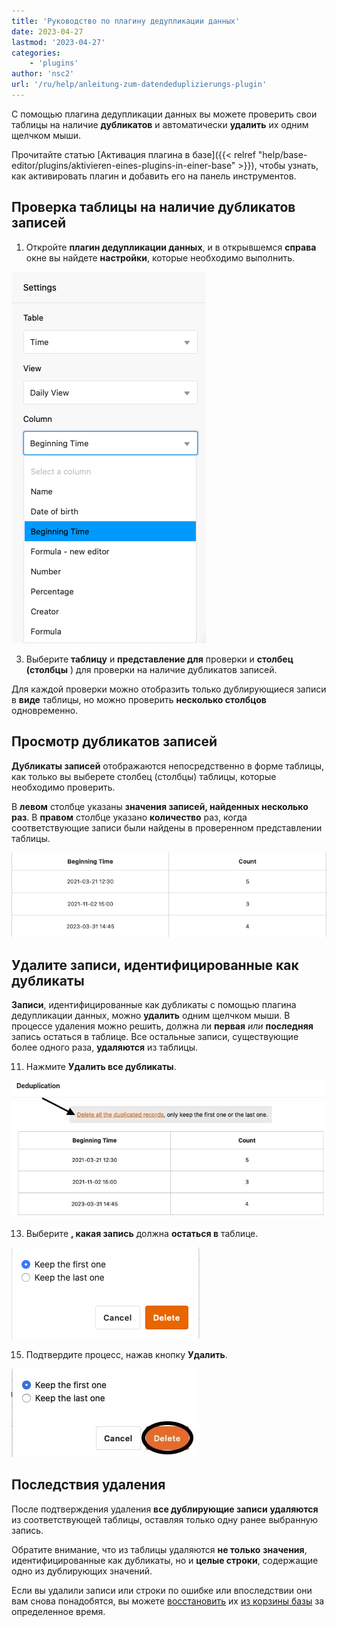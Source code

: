 ```yaml
---
title: 'Руководство по плагину дедупликации данных'
date: 2023-04-27
lastmod: '2023-04-27'
categories:
    - 'plugins'
author: 'nsc2'
url: '/ru/help/anleitung-zum-datendeduplizierungs-plugin'
---
```


С помощью плагина дедупликации данных вы можете проверить свои таблицы на наличие **дубликатов** и автоматически **удалить** их одним щелчком мыши.

Прочитайте статью [Активация плагина в базе]({{< relref "help/base-editor/plugins/aktivieren-eines-plugins-in-einer-base" >}}), чтобы узнать, как активировать плагин и добавить его на панель инструментов.

## Проверка таблицы на наличие дубликатов записей

1. Откройте **плагин дедупликации данных**, и в открывшемся **справа** окне вы найдете **настройки**, которые необходимо выполнить.

![Выбор таблицы, вида таблицы и столбцов таблицы для проверки на наличие дубликатов записей ](images/select-data-to-get-checked-on-double-entries.png)

3. Выберите **таблицу** и **представление для** проверки и **столбец (столбцы** ) для проверки на наличие дубликатов записей.

Для каждой проверки можно отобразить только дублирующиеся записи в **виде** таблицы, но можно проверить **несколько столбцов** одновременно.

## Просмотр дубликатов записей

**Дубликаты записей** отображаются непосредственно в форме таблицы, как только вы выберете столбец (столбцы) таблицы, которые необходимо проверить.

В **левом** столбце указаны **значения записей, найденных несколько раз**. В **правом** столбце указано **количество** раз, когда соответствующие записи были найдены в проверенном представлении таблицы.

![Дубликаты записей, выявленные в определенном столбце таблицы с помощью плагина дедупликации данных](images/detected-double-entries-in-table.png)

## Удалите записи, идентифицированные как дубликаты

**Записи**, идентифицированные как дубликаты с помощью плагина дедупликации данных, можно **удалить** одним щелчком мыши. В процессе удаления можно решить, должна ли **первая** _или_ **последняя** запись остаться в таблице. Все остальные записи, существующие более одного раза, **удаляются** из таблицы.

11. Нажмите **Удалить все дубликаты**.

![Удаление записей, идентифицированных как дубликаты](images/delete-all-the-double-entries.jpg)

13. Выберите **, какая запись** должна **остаться в** таблице.

![Выбор записи, которая должна остаться в выбранной таблице](images/decide-which-entry-to-keep.png)

15. Подтвердите процесс, нажав кнопку **Удалить**.

![Подтверждение удаления дублирующих записей](images/confirm-delete-double-entries.jpg)

## Последствия удаления

После подтверждения удаления **все дублирующие записи** **удаляются** из соответствующей таблицы, оставляя только одну ранее выбранную запись.

Обратите внимание, что из таблицы удаляются **не только** **значения**, идентифицированные как дубликаты, но и **целые строки**, содержащие одно из дублирующих значений.

Если вы удалили записи или строки по ошибке или впоследствии они вам снова понадобятся, вы можете [восстановить](https://seatable.io/ru/docs/historie-und-versionen/tabellen-und-zeilen-aus-dem-papierkorb-zurueckholen/) их [из корзины базы](https://seatable.io/ru/docs/historie-und-versionen/tabellen-und-zeilen-aus-dem-papierkorb-zurueckholen/) за определенное время.
